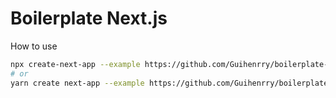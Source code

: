 # Boilerplate Next.js

How to use

```bash
npx create-next-app --example https://github.com/Guihenrry/boilerplate-next
# or
yarn create next-app --example https://github.com/Guihenrry/boilerplate-next
```
